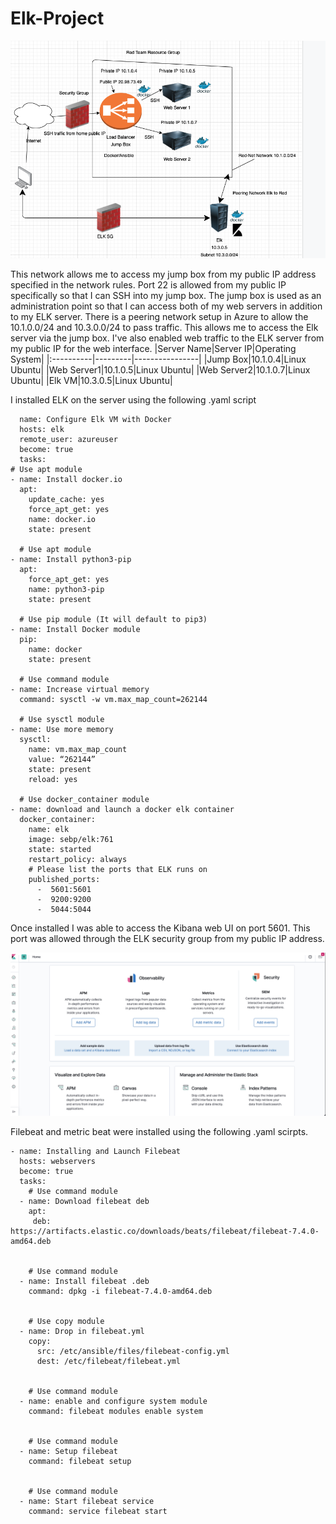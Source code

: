 # Elk-Project
![ELK Network](ELK%20Network.png)

This network allows me to access my jump box from my public IP address specified in the network rules. Port 22 is allowed from my public IP specifically so that I can SSH into my jump box. The jump box is used as an administration point so that I can access both of my web servers in addition to my ELK server. There is a peering network setup in Azure to allow the 10.1.0.0/24 and 10.3.0.0/24 to pass traffic. This allows me to access the Elk server via the jump box. I've also enabled web traffic to the ELK server from my public IP for the web interface. 
|Server Name|Server IP|Operating System|
|:----------|---------|----------------|
|Jump Box|10.1.0.4|Linux Ubuntu|
|Web Server1|10.1.0.5|Linux Ubuntu|
|Web Server2|10.1.0.7|Linux Ubuntu|
|Elk VM|10.3.0.5|Linux Ubuntu|

I installed ELK on the server using the following .yaml script 

      name: Configure Elk VM with Docker
      hosts: elk
      remote_user: azureuser
      become: true
      tasks:
    # Use apt module
    - name: Install docker.io
      apt:
        update_cache: yes
        force_apt_get: yes
        name: docker.io
        state: present

      # Use apt module
    - name: Install python3-pip
      apt:
        force_apt_get: yes
        name: python3-pip
        state: present

      # Use pip module (It will default to pip3)
    - name: Install Docker module
      pip:
        name: docker
        state: present

      # Use command module
    - name: Increase virtual memory
      command: sysctl -w vm.max_map_count=262144

      # Use sysctl module
    - name: Use more memory
      sysctl:
        name: vm.max_map_count
        value: “262144”
        state: present
        reload: yes

      # Use docker_container module
    - name: download and launch a docker elk container
      docker_container:
        name: elk
        image: sebp/elk:761
        state: started
        restart_policy: always
        # Please list the ports that ELK runs on
        published_ports:
          -  5601:5601
          -  9200:9200
          -  5044:5044

Once installed I was able to access the Kibana web UI on port 5601. This port was allowed through the ELK security group from my public IP address. 

 ![kibana](Kibana2.png)
 
 Filebeat and metric beat were installed using the following .yaml scirpts. 
 
 	- name: Installing and Launch Filebeat
	  hosts: webservers
	  become: true
	  tasks:
	    # Use command module
	  - name: Download filebeat deb 
	    apt:
	     deb: https://artifacts.elastic.co/downloads/beats/filebeat/filebeat-7.4.0-amd64.deb
	

	    # Use command module
	  - name: Install filebeat .deb
	    command: dpkg -i filebeat-7.4.0-amd64.deb
	

	    # Use copy module
	  - name: Drop in filebeat.yml
	    copy:
	      src: /etc/ansible/files/filebeat-config.yml
	      dest: /etc/filebeat/filebeat.yml
	

	    # Use command module
	  - name: enable and configure system module
	    command: filebeat modules enable system
	

	    # Use command module
	  - name: Setup filebeat
	    command: filebeat setup
	

	    # Use command module
	  - name: Start filebeat service
	    command: service filebeat start



